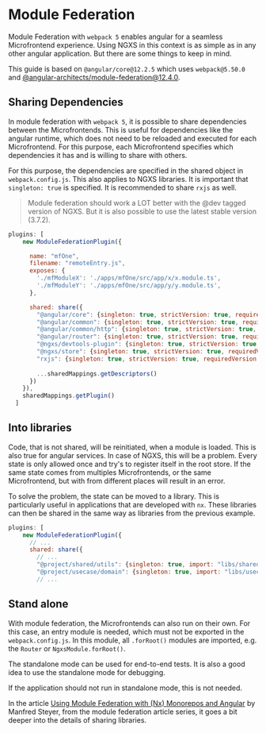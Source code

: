 # Module Federation

Module Federation with `webpack 5` enables angular for a seamless Microfrontend experience. Using NGXS in this context is as simple as in any other angular application. But there are some things to keep in mind.

This guide is based on `@angular/core@12.2.5` which uses `webpack@5.50.0` and [@angular-architects/module-federation@12.4.0](https://www.npmjs.com/package/@angular-architects/module-federation).

## Sharing Dependencies

In module federation with `webpack 5`, it is possible to share dependencies between the Microfrontends. This is useful for dependencies like the angular runtime, which does not need to be reloaded and executed for each Microfrontend. For this purpose, each Microfrontend specifies which dependencies it has and is willing to share with others.

For this purpose, the dependencies are specified in the shared object in `webpack.config.js`. This also applies to NGXS libraries. It is important that `singleton: true` is specified. It is recommended to share `rxjs` as well.

> Module federation should work a LOT better with the @dev tagged version of NGXS. But it is also possible to use the latest stable version (3.7.2).

```js
plugins: [
    new ModuleFederationPlugin({

      name: "mfOne",
      filename: "remoteEntry.js",
      exposes: {
        './mfModuleX': './apps/mfOne/src/app/x/x.module.ts',
        './mfModuleY': './apps/mfOne/src/app/y/y.module.ts',
      },

      shared: share({
        "@angular/core": {singleton: true, strictVersion: true, requiredVersion: 'auto'},
        "@angular/common": {singleton: true, strictVersion: true, requiredVersion: 'auto'},
        "@angular/common/http": {singleton: true, strictVersion: true, requiredVersion: 'auto'},
        "@angular/router": {singleton: true, strictVersion: true, requiredVersion: 'auto'},
        "@ngxs/devtools-plugin": {singleton: true, strictVersion: true, requiredVersion: '3.7.2'},
        "@ngxs/store": {singleton: true, strictVersion: true, requiredVersion: '3.7.2'},
        "rxjs": {singleton: true, strictVersion: true, requiredVersion: '6.6.7'},
        
        ...sharedMappings.getDescriptors()
      })
    }),
    sharedMappings.getPlugin()
  ]
```

## Into libraries

Code, that is not shared, will be reinitiated, when a module is loaded. This is also true for angular services. In case of NGXS, this will be a problem. Every state is only allowed once and try's to register itself in the root store. If the same state comes from multiples Microfrontends, or the same Microfrontend, but with from different places will result in an error.

To solve the problem, the state can be moved to a library. This is particularly useful in applications that are developed with `nx`. These libraries can then be shared in the same way as libraries from the previous example.

```js
plugins: [
    new ModuleFederationPlugin({
      // ...
      shared: share({
        // ...
        "@project/shared/utils": {singleton: true, import: "libs/shared/utils/src/index"},
        "@project/usecase/domain": {singleton: true, import: "libs/usecase/domain/src/index"},
        // ...
```

## Stand alone

With module federation, the Microfrontends can also run on their own. For this case, an entry module is needed, which must not be exported in the `webpack.config.js`. In this module, all `.forRoot()` modules are imported, e.g. the `Router` or `NgxsModule.forRoot()`.

The standalone mode can be used for end-to-end tests. It is also a good idea to use the standalone mode for debugging.

If the application should not run in standalone mode, this is not needed.

In the article [Using Module Federation with (Nx) Monorepos and Angular](https://www.angulararchitects.io/en/aktuelles/using-module-federation-with-monorepos-and-angular/) by Manfred Steyer, from the module federation article series, it goes a bit deeper into the details of sharing libraries.
